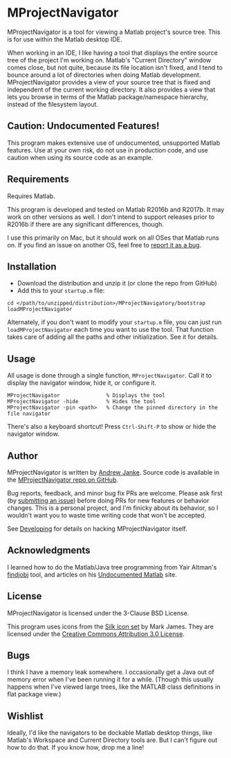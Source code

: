 MProjectNavigator
=====================

MProjectNavigator is a tool for viewing a Matlab project's source tree. This is for use within the Matlab desktop IDE.

When working in an IDE, I like having a tool that displays the entire source tree of the project I'm working on. Matlab's "Current Directory" window comes close, but not quite, because its file location isn't fixed, and I tend to bounce around a lot of directories when doing Matlab development. MProjectNavigator provides a view of your source tree that is fixed and independent of the current working directory. It also provides a view that lets you browse in terms of the Matlab package/namespace hierarchy, instead of the filesystem layout.

## Caution: Undocumented Features!

This program makes extensive use of undocumented, unsupported Matlab features. Use at your own risk, do not use in production code, and use caution when using its source code as an example.

## Requirements

Requires Matlab.

This program is developed and tested on Matlab R2016b and R2017b. It may work on other versions as well. I don't intend to support releases prior to R2016b if there are any significant differences, though.

I use this primarily on Mac, but it should work on all OSes that Matlab runs on. If you find an issue on another OS, feel free to [report it as a bug](https://github.com/apjanke/MProjectNavigator/issues).

## Installation

* Download the distribution and unzip it (or clone the repo from GitHub)
* Add this to your `startup.m` file:
```
cd </path/to/unzipped/distribution>/MProjectNavigatory/bootstrap
loadMProjectNavigator
```

Alternately, if you don't want to modify your `startup.m` file, you can just run `loadMProjectNavigator` each time you want to use the tool. That function takes care of adding all the paths and other initialization. See it for details.

## Usage

All usage is done through a single function, `MProjectNavigator`. Call it to display the navigator window, hide it, or configure it.

```
MProjectNavigator               % Displays the tool
MProjectNavigator -hide         % Hides the tool
MProjectNavigator -pin <path>   % Change the pinned directory in the file navigator
```

There's also a keyboard shortcut! Press `Ctrl-Shift-P` to show or hide the navigator window.

## Author

MProjectNavigator is written by <a href="https://apjanke.net">Andrew Janke</a>. Source code is available in the <a href="https://github.com/apjanke/MProjectNavigator">MProjectNavigator repo on GitHub</a>.

Bug reports, feedback, and minor bug fix PRs are welcome. Please ask first (by [submitting an issue](https://github.com/apjanke/MProjectNavigator/issues)) before doing PRs for new features or behavior changes. This is a personal project, and I'm finicky about its behavior, so I wouldn't want you to waste time writing code that won't be accepted.

See [Developing](doc/Developing.md) for details on hacking MProjectNavigator itself.

## Acknowledgments

I learned how to do the Matlab/Java tree programming from Yair Altman's <a href="https://www.mathworks.com/matlabcentral/fileexchange/14317-findjobj-find-java-handles-of-matlab-graphic-objects">findjobj</a> tool, and articles on his <a href="https://undocumentedmatlab.com/">Undocumented Matlab</a> site.

## License

MProjectNavigator is licensed under the 3-Clause BSD License.

This program uses icons from the <a href="http://www.famfamfam.com/lab/icons/silk/">Silk icon set</a> by Mark James. They are licensed under the <a href="https://creativecommons.org/licenses/by/3.0/">Creative Commons Attribution 3.0 License</a>.

## Bugs

I think I have a memory leak somewhere. I occasionally get a Java out of memory error when I've been running it for a while. (Though this usually happens when I've viewed large trees, like the MATLAB class definitions in flat package view.)

## Wishlist

Ideally, I'd like the navigators to be dockable Matlab desktop things, like Matlab's Workspace and Current Directory tools are. But I can't figure out how to do that. If you know how, drop me a line!
